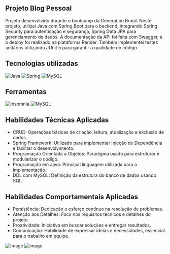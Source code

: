 ## Projeto Blog Pessoal

Projeto desenvolvido durante o bootcamp da Generation Brasil. Neste projeto, utilizei Java com Spring Boot para o backend, integrando Spring Security para autenticação e segurança, Spring Data JPA para gerenciamento de dados. A documentação da API foi feita com Swagger, e o deploy foi realizado na plataforma Render. Também implementei testes unitários utilizando JUnit 5 para garantir a qualidade do código.

## Tecnologias utilizadas

![Java](https://img.shields.io/badge/java-%23ED8B00.svg?style=for-the-badge&logo=openjdk&logoColor=white)
![Spring](https://img.shields.io/badge/spring-%236DB33F.svg?style=for-the-badge&logo=spring&logoColor=white)
![MySQL](https://img.shields.io/badge/mysql-4479A1.svg?style=for-the-badge&logo=mysql&logoColor=white)

## Ferramentas

![Insomnia](https://img.shields.io/badge/Insomnia-black?style=for-the-badge&logo=insomnia&logoColor=5849BE)
![MySQL](https://img.shields.io/badge/mysql-4479A1.svg?style=for-the-badge&logo=mysql&logoColor=white)


## Habilidades Técnicas Aplicadas
* CRUD: Operações básicas de criação, leitura, atualização e exclusão de dados.
* Spring Framework: Utilizado para implementar Injeção de Dependência e facilitar o desenvolvimento.
* Programação Orientada a Objetos: Paradigma usado para estruturar e modularizar o código.
* Programação em Java: Principal linguagem utilizada para a implementação.
* DDL com MySQL: Definição da estrutura do banco de dados usando SQL.


## Habilidades Comportamentais Aplicadas
* Persistência: Dedicação e esforço contínuo na resolução de problemas.
* Atenção aos Detalhes: Foco nos requisitos técnicos e detalhes do projeto.
* Proatividade: Iniciativa em buscar soluções e entregar resultados.
* Comunicação: Habilidade de expressar ideias e necessidades, essencial para o trabalho em equipe.

![image](https://github.com/user-attachments/assets/ae6bd396-864d-445c-84d0-c6e71718c4eb)
![image](https://github.com/user-attachments/assets/9197a600-bb9b-41c7-be61-8e3ea36f8d14)
